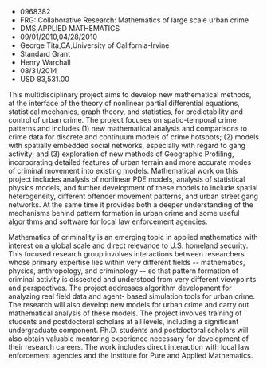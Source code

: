 
* 0968382
* FRG: Collaborative Research: Mathematics of large scale urban crime
* DMS,APPLIED MATHEMATICS
* 09/01/2010,04/28/2010
* George Tita,CA,University of California-Irvine
* Standard Grant
* Henry Warchall
* 08/31/2014
* USD 83,531.00

This multidisciplinary project aims to develop new mathematical methods, at the
interface of the theory of nonlinear partial differential equations, statistical
mechanics, graph theory, and statistics, for predictability and control of urban
crime. The project focuses on spatio-temporal crime patterns and includes (1)
new mathematical analysis and comparisons to crime data for discrete and
continuum models of crime hotspots; (2) models with spatially embedded social
networks, especially with regard to gang activity; and (3) exploration of new
methods of Geographic Profiling, incorporating detailed features of urban
terrain and more accurate modes of criminal movement into existing models.
Mathematical work on this project includes analysis of nonlinear PDE models,
analysis of statistical physics models, and further development of these models
to include spatial heterogeneity, different offender movement patterns, and
urban street gang networks. At the same time it provides both a deeper
understanding of the mechanisms behind pattern formation in urban crime and some
useful algorithms and software for local law enforcement agencies.

Mathematics of criminality is an emerging topic in applied mathematics with
interest on a global scale and direct relevance to U.S. homeland security. This
focused research group involves interactions between researchers whose primary
expertise lies within very different fields -- mathematics, physics,
anthropology, and criminology -- so that pattern formation of criminal activity
is dissected and understood from very different viewpoints and perspectives. The
project addresses algorithm development for analyzing real field data and agent-
based simulation tools for urban crime. The research will also develop new
models for urban crime and carry out mathematical analysis of these models. The
project involves training of students and postdoctoral scholars at all levels,
including a significant undergraduate component. Ph.D. students and postdoctoral
scholars will also obtain valuable mentoring experience necessary for
development of their research careers. The work includes direct interaction with
local law enforcement agencies and the Institute for Pure and Applied
Mathematics.
